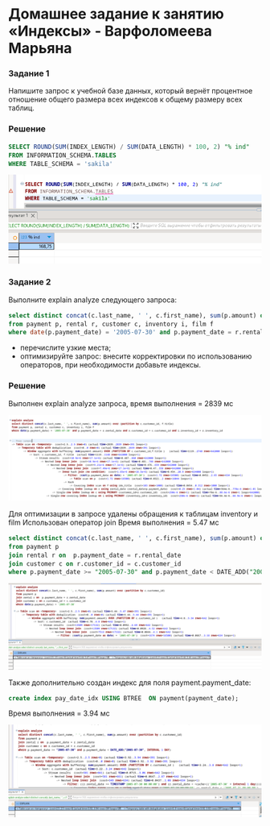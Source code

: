 # Домашнее задание к занятию «Индексы» - Варфоломеева Марьяна


### Задание 1

Напишите запрос к учебной базе данных, который вернёт процентное отношение общего размера всех индексов к общему размеру всех таблиц.

### Решение
```sql
SELECT ROUND(SUM(INDEX_LENGTH) / SUM(DATA_LENGTH) * 100, 2) "% ind"
FROM INFORMATION_SCHEMA.TABLES
WHERE TABLE_SCHEMA = 'sakila'
```
![](./img/1.png)


### Задание 2

Выполните explain analyze следующего запроса:
```sql
select distinct concat(c.last_name, ' ', c.first_name), sum(p.amount) over (partition by c.customer_id, f.title)
from payment p, rental r, customer c, inventory i, film f
where date(p.payment_date) = '2005-07-30' and p.payment_date = r.rental_date and r.customer_id = c.customer_id and i.inventory_id = r.inventory_id
```
- перечислите узкие места;
- оптимизируйте запрос: внесите корректировки по использованию операторов, при необходимости добавьте индексы.

### Решение

Выполнен explain analyze запроса, время выполнения = 2839 мс

![](./img/2.png)

Для оптимизации в запросе удалены обращения к таблицам inventory и film 
Использован оператор join
Время выполнения = 5.47 мс

```sql
select distinct concat(c.last_name, ' ', c.first_name), sum(p.amount) over (partition by c.customer_id)
from payment p 
join rental r on  p.payment_date = r.rental_date
join customer c on r.customer_id = c.customer_id
where p.payment_date >= "2005-07-30" and p.payment_date < DATE_ADD("2005-07-30", INTERVAL 1 DAY) 
```

![](./img/3.png)

Также дополнительно создан индекс для поля payment.payment_date:
```sql
create index pay_date_idx USING BTREE  ON payment(payment_date);
```
Время выполнения = 3.94 мс

![](./img/4_.png)


